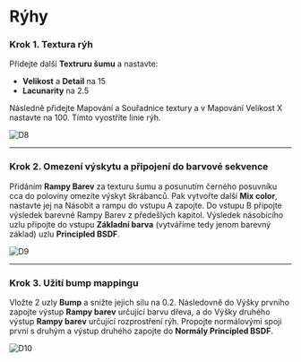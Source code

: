# Rýhy
### Krok 1. Textura rýh
Přidejte další **Textruru šumu** a nastavte:
- **Velikost** a **Detail** na 15
- **Lacunarity** na 2.5

Následně přidejte Mapování a Souřadnice textury a v Mapování Velikost X nastavte na 100. Tímto vyostříte linie rýh.

![D8](https://github.com/user-attachments/assets/cd84f1bd-22a8-4413-8253-a2c0822b50ad)

---
### Krok 2. Omezení výskytu a připojení do barvové sekvence
Přidáním **Rampy Barev** za texturu šumu a posunutím černého posuvníku cca do poloviny omezíte výskyt škrábanců. Pak vytvořte další **Mix color**, nastavte jej na Násobit a rampu do vstupu A zapojte. Do vstupu B připojte výsledek barevné Rampy Barev z předešlých kapitol.
Výsledek násobícího uzlu připojte do vstupu **Základní barva** (vytváříme tedy jenom barevný základ) uzlu **Principled BSDF**.

![D9](https://github.com/user-attachments/assets/4d89591b-9f88-48e0-a10b-826316ed1b93)

---
### Krok 3. Užití bump mappingu
Vložte 2 uzly **Bump** a snižte jejich sílu na 0.2. Následovně do Výšky prvního zapojte výstup **Rampy barev** určující barvu dřeva, a do Výšky druhého výstup **Rampy barev** určující rozprostření rýh. 
Propojte normálovými spoji první s druhým a výstup druhého zapojte do **Normály Principled BSDF**.

![D10](https://github.com/user-attachments/assets/33f73781-b80c-4569-9c9f-07115367a565)
